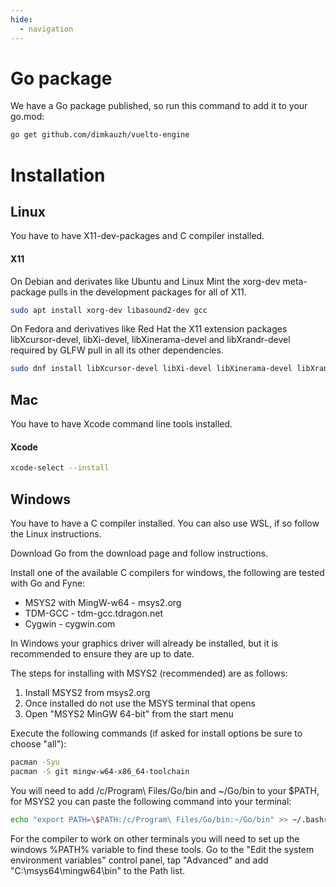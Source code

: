 ```yaml
---
hide:
  - navigation
---
```



# Go package
We have a Go package published, so run this command to add it to your go.mod:
```bash
go get github.com/dimkauzh/vuelto-engine
```

# Installation

## Linux
You have to have X11-dev-packages and C compiler installed.

#### X11
On Debian and derivates like Ubuntu and Linux Mint the xorg-dev meta-package pulls in the development packages for all of X11.
```bash
sudo apt install xorg-dev libasound2-dev gcc
```

On Fedora and derivatives like Red Hat the X11 extension packages libXcursor-devel, libXi-devel, libXinerama-devel and libXrandr-devel required by GLFW pull in all its other dependencies.
```bash
sudo dnf install libXcursor-devel libXi-devel libXinerama-devel libXrandr-devel alsa-lib-devel gcc
```

## Mac
You have to have Xcode command line tools installed.
#### Xcode
```bash
xcode-select --install
```

## Windows
You have to have a C compiler installed. You can also use WSL, if so follow the Linux instructions.


Download Go from the download page and follow instructions. 

Install one of the available C compilers for windows, the following are tested with Go and Fyne:
- MSYS2 with MingW-w64 - msys2.org
- TDM-GCC - tdm-gcc.tdragon.net
- Cygwin - cygwin.com

In Windows your graphics driver will already be installed, but it is recommended to ensure they are up to date.

The steps for installing with MSYS2 (recommended) are as follows:

1. Install MSYS2 from msys2.org
2. Once installed do not use the MSYS terminal that opens
3. Open "MSYS2 MinGW 64-bit" from the start menu

Execute the following commands (if asked for install options be sure to choose "all"):
```bash
pacman -Syu
pacman -S git mingw-w64-x86_64-toolchain
```

You will need to add /c/Program\ Files/Go/bin and ~/Go/bin to your $PATH, for MSYS2 you can paste the following command into your terminal:
```bash
echo "export PATH=\$PATH:/c/Program\ Files/Go/bin:~/Go/bin" >> ~/.bashrc
```
For the compiler to work on other terminals you will need to set up the windows %PATH% variable to find these tools. Go to the "Edit the system environment variables" control panel, tap "Advanced" and add "C:\msys64\mingw64\bin" to the Path list.


